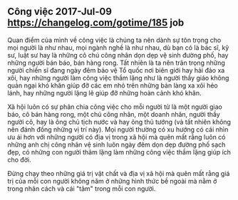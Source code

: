 Công việc
2017-Jul-09
https://changelog.com/gotime/185
job
-----

Quan điểm của mình về công việc là chúng ta nên dành sự tôn trọng cho mọi người là như nhau, mọi ngành nghề là như nhau, dù bạn có là bác sĩ, kỹ sư, luật sư hay là những cô chú công nhân dọn dẹp vệ sinh đường phố, hay những người bán báo, bán hàng rong. Tất nhiên là ta nên trân trọng những người chiến sĩ đang ngày đêm bảo vệ Tổ quốc nơi biên giới hay hải đảo xa xôi, hay những người làm công việc thầm lặng như là người thầy giáo không quản ngại khó khăn giúp đỡ các em nhỏ trên những bản làng xa xôi hẻo lánh, hay những người lặng lẽ giúp đỡ những hoàn cảnh khó khăn.

Xã hội luôn có sự phân chia công việc cho mỗi người từ là một người giao báo, cô bán hàng rong, một chú công nhân, một doanh nhân, người thầy người cô, hay là ông chủ tịch nước và hay ông thủ tướng (và tất nhiên không nên đánh đồng những vị trí này). Mọi người thường có xu hướng có cái nhìn ưu ái hơn với những người có địa vị trong xã hội mà quên mất rằng luôn có những anh chị công nhân vệ sinh luôn ngày đêm dọn dẹp đường phố sạch đẹp, có những con người thâm lặng làm những công việc thầm lặng giúp ích cho đời.

Đừng chạy theo những giá trị vật chất và địa vị xã hội mà quên mất rằng giá trị của mỗi con người không năm ở những hình thức bề ngoài mà nằm ở trong nhân cách và cái "tâm" trong mỗi con người.
